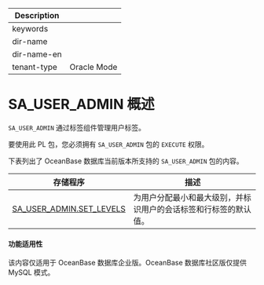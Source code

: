 | Description   |                 |
|---------------|-----------------|
| keywords      |                 |
| dir-name      |                 |
| dir-name-en   |                 |
| tenant-type   | Oracle Mode     |

# SA_USER_ADMIN 概述

`SA_USER_ADMIN` 通过标签组件管理用户标签。

要使用此 PL 包，您必须拥有 `SA_USER_ADMIN` 包的 `EXECUTE` 权限。

下表列出了 OceanBase 数据库当前版本所支持的 `SA_USER_ADMIN` 包的内容。


|                                **存储程序**                                 |              **描述**              |
|-------------------------------------------------------------------------|----------------------------------|
| [SA_USER_ADMIN.SET_LEVELS](../600.sa-user-admin-user-tag-management-pack-oracle/200.sa-user-admin-set-levels-oracle.md) | 为用户分配最小和最大级别，并标识用户的会话标签和行标签的默认值。 |



  <main id="notice" >
    <h4>功能适用性</h4>
    <p>该内容仅适用于 OceanBase 数据库企业版。OceanBase 数据库社区版仅提供 MySQL 模式。</p>
  </main>
